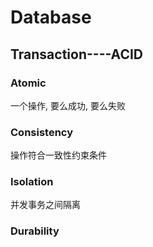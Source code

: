 # Database

## Transaction----ACID

### Atomic

一个操作, 要么成功, 要么失败

### Consistency

操作符合一致性约束条件

### Isolation

并发事务之间隔离

### Durability



